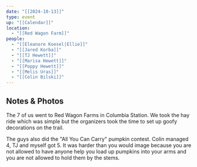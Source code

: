```yaml
---
date: "[[2024-10-13]]"
type: event
up: "[[Calendar]]"
location:
  - "[[Red Wagon Farm]]"
people:
  - "[[Eleanore Koesel|Ellie]]"
  - "[[Jared Korba]]"
  - "[[TJ Hewett]]"
  - "[[Marisa Hewett]]"
  - "[[Poppy Hewett]]"
  - "[[Melis Uras]]"
  - "[[Colin Bilski]]"
---
```


## Notes & Photos
The 7 of us went to Red Wagon Farms in Columbia Station. We took the hay ride which was simple but the organizers took the time to set up goofy decorations on the trail. 

The guys also did the "All You Can Carry" pumpkin contest. Colin managed 4, TJ and myself got 5. It was harder than you would image because you are not allowed to have anyone help you load up pumpkins into your arms and you are not allowed to hold them by the stems. 